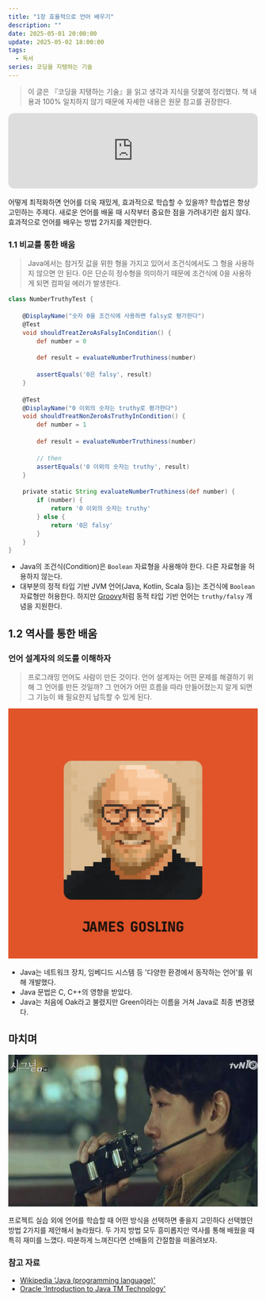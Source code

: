 ```yaml
---
title: "1장 효율적으로 언어 배우기"
description: ""
date: 2025-05-01 20:00:00
update: 2025-05-02 18:00:00
tags:
  - 독서
series: 코딩을 지탱하는 기술
---
```


> 이 글은 『코딩을 지탱하는 기술』을 읽고 생각과 지식을 덧붙여 정리했다. 책 내용과 100% 일치하지 않기 때문에 자세한 내용은 원문 참고를 권장한다.

<iframe style="border-radius:12px" src="https://open.spotify.com/embed/track/3AoeaZs8dFemFJr3JdzOL0?utm_source=generator" width="100%" height="152" frameBorder="0" allowfullscreen="" allow="autoplay; clipboard-write; encrypted-media; fullscreen; picture-in-picture" loading="lazy"></iframe>

어떻게 최적화하면 언어를 더욱 재밌게, 효과적으로 학습할 수 있을까? 학습법은 항상 고민하는 주제다. 새로운 언어를 배울 때 시작부터 중요한 점을 가려내기란 쉽지 않다. 효과적으로 언어를 배우는 방법 2가지를 제안한다.

### 1.1 비교를 통한 배움

> Java에서는 참거짓 값을 위한 형을 가지고 있어서 조건식에서도 그 형을 사용하지 않으면 안 된다. 0은 단순히 정수형을 의미하기 때문에 조건식에 0을 사용하게
> 되면 컴파일 에러가 발생한다.

```groovy
class NumberTruthyTest {

    @DisplayName("숫자 0을 조건식에 사용하면 falsy로 평가한다")
    @Test
    void shouldTreatZeroAsFalsyInCondition() {
        def number = 0

        def result = evaluateNumberTruthiness(number)

        assertEquals('0은 falsy', result)
    }

    @Test
    @DisplayName("0 이외의 숫자는 truthy로 평가한다")
    void shouldTreatNonZeroAsTruthyInCondition() {
        def number = 1

        def result = evaluateNumberTruthiness(number)

        // then
        assertEquals('0 이외의 숫자는 truthy', result)
    }

    private static String evaluateNumberTruthiness(def number) {
        if (number) {
            return '0 이외의 숫자는 truthy'
        } else {
            return '0은 falsy'
        }
    }
}
```

- Java의 조건식(Condition)은 `Boolean` 자료형을 사용해야 한다. 다른 자료형을 허용하지 않는다.
- 대부분의 정적 타입 기반 JVM 언어(Java, Kotlin, Scala 등)는 조건식에 `Boolean` 자료형만 허용한다. 하지만 [Groovy](https://groovy-lang.org/)처럼 동적 타입
  기반 언어는 `truthy/falsy` 개념을 지원한다.

## 1.2 역사를 통한 배움

### 언어 설계자의 의도를 이해하자

> 프로그래밍 언어도 사람이 만든 것이다. 언어 설계자는 어떤 문제를 해결하기 위해 그 언어를 만든 것일까? 그 언어가 어떤 흐름을 따라 만들어졌는지 알게 되면
> 그 기능이 왜 필요한지 납득할 수 있게 된다.

![James Gosling씨, 당신의 의도는 무엇인가요? <출처: JetBrains>](jetbrains-james-gosling.jpg)

- Java는 네트워크 장치, 임베디드 시스템 등 '다양한 환경에서 동작하는 언어'를 위해 개발했다.
- Java 문법은 C, C++의 영향을 받았다.
- Java는 처음에 Oak라고 불렸지만 Green이라는 이름을 거쳐 Java로 최종 변경됐다.

## 마치며

![간절함이 보내온 신호 우리의 시간은 이어져 있다 <출처: 시그널>](signal.jpg)

프로젝트 실습 외에 언어를 학습할 때 어떤 방식을 선택하면 좋을지 고민하다 선택했던 방법 2가지를 제안해서 놀라웠다. 두 가지 방법 모두 흥미롭지만 역사를 통해 배웠을 때 특히 재미를 느꼈다. 따분하게 느껴진다면 선배들의 간절함을 떠올려보자.

### 참고 자료

- [Wikipedia 'Java (programming language)'](https://en.wikipedia.org/wiki/Java_(programming_language))
- [Oracle 'Introduction to Java TM Technology'](https://www.oracle.com/java/technologies/introduction-to-java.html)